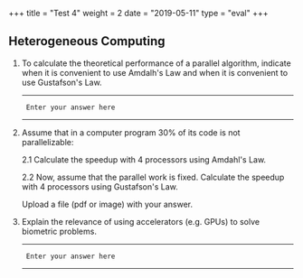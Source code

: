 +++
title = "Test 4"
weight = 2
date = "2019-05-11"
type = "eval"
+++

## Heterogeneous Computing

1. To calculate the theoretical performance of a parallel algorithm, indicate when it is convenient to use Amdalh's Law and when it is convenient to use  Gustafson's Law.

    ---

        Enter your answer here

    ---

2. Assume that in a computer program  30% of its code is not parallelizable:

    2.1  Calculate the speedup with 4 processors  using Amdahl's Law.

    2.2  Now, assume that the parallel work is fixed. Calculate the speedup with 4 processors using Gustafson's Law.

    Upload a file (pdf or image) with your answer.

3. Explain the relevance of using accelerators (e.g. GPUs) to solve biometric problems.

    ---

        Enter your answer here

    ---